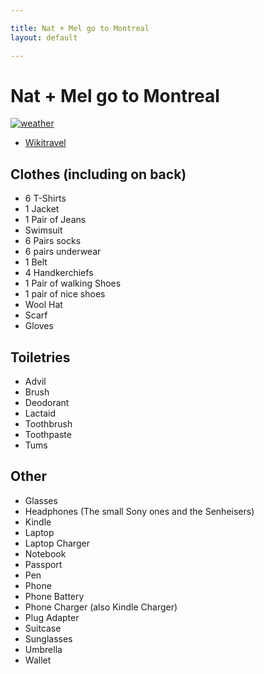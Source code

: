 ```yaml
---

title: Nat + Mel go to Montreal
layout: default

---
```


# Nat + Mel go to Montreal

[![weather](https://cl.ly/iG6C/d)](https://weather.com/weather/today/l/Montreal+Canada+CAXX0301:1:CA)

 * [Wikitravel](http://wikitravel.org/en/Montreal)

## Clothes (including on back)

 * 6 T-Shirts
 * 1 Jacket
 * 1 Pair of Jeans
 * Swimsuit
 * 6 Pairs socks
 * 6 pairs underwear
 * 1 Belt
 * 4 Handkerchiefs
 * 1 Pair of walking Shoes
 * 1 pair of nice shoes
 * Wool Hat
 * Scarf
 * Gloves

## Toiletries

 * Advil
 * Brush
 * Deodorant
 * Lactaid
 * Toothbrush
 * Toothpaste
 * Tums

## Other

 * Glasses
 * Headphones (The small Sony ones and the Senheisers)
 * Kindle
 * Laptop
 * Laptop Charger
 * Notebook
 * Passport
 * Pen
 * Phone
 * Phone Battery
 * Phone Charger (also Kindle Charger)
 * Plug Adapter
 * Suitcase
 * Sunglasses
 * Umbrella
 * Wallet
